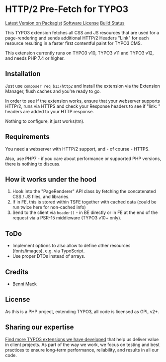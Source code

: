 # HTTP/2 Pre-Fetch for TYPO3

[Latest Version on Packagist][link-packagist]
[Software License](LICENSE.md)
[Build Status][link-travis]

This TYPO3 extension fetches all CSS and JS resources that are used
for a page-rendering and sends additional HTTP/2 Headers "Link" for each resource
resulting in a faster first contentful paint for TYPO3 CMS.

This extension currently runs on TYPO3 v10, TYPO3 v11 and TYPO3 v12,
and needs PHP 7.4 or higher.

## Installation

Just use `composer req b13/http2` and install the extension via the Extension Manager,
flush caches and you're ready to go.

In order to see if the extension works, ensure that your webserver supports HTTP/2,
runs via HTTPS and check your Response headers to see if "link: " headers are added
to your HTTP response.

Nothing to configure, it just works(tm).

## Requirements

You need a webserver with HTTP/2 support, and - of course - HTTPS.

Also, use PHP7 - if you care about performance or supported PHP versions, there is nothing to discuss.


## How it works under the hood

1. Hook into the "PageRenderer" API class by fetching the concatenated CSS / JS files, and
libraries.
2. If in FE, this is stored within TSFE together with cached data (could be run twice here for non-cached info)
3. Send to the client via `header()` - in BE directly or in FE at the end of the request via a PSR-15 middleware (TYPO3 v10+ only).

## ToDo

* Implement options to also allow to define other resources (fonts/images), e.g. via TypoScript.
* Use proper DTOs instead of arrays.


## Credits

* [Benni Mack][link-author]

## License

As this is a PHP project, extending TYPO3, all code is licensed as GPL v2+.


[link-author]: https://github.com/bmack
[link-packagist]: https://packagist.org/packages/b13/http2
[link-travis]: https://travis-ci.org/b13/http2

## Sharing our expertise

[Find more TYPO3 extensions we have developed](https://b13.com/useful-typo3-extensions-from-b13-to-you) that help us deliver value in client projects. As part of the way we work, we focus on testing and best practices to ensure long-term performance, reliability, and results in all our code.
